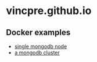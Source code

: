 # vincpre.github.io

## Docker examples
 - [single mongodb node](./docker/mongodb/3.6_single_node/README.md)
 - [a mongodb cluster](./docker/mongodb/3.6_with_sharding/README.md)
